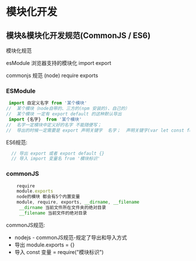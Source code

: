 # 模块化开发
## 模块&模块化开发规范(CommonJS / ES6)
模块化规范

esModule 浏览器支持的模块化  import export

commonjs 规范  (node)  require exports

### ESModule
```js
 import 自定义名字 from '某个模块'   
//  某个模块（node自带的、三方的(npm 安装的)、自己的）
//  某个模块 一定有 export default 的这种默认导出
 import {名字}  from '某个模块'
//  名字一定模块中定义好的名字 不能随便写；
//  导出的时候一定需要是 export 声明关键字  名字；  声明关键字(var let const function  class)
```

ES6规范:
```js
  // 导出 export 或者 export default {}
  // 导入 import 变量名 from '模块标识'
```

### commonJS
``` js
	require
    module.exports 
    node的模块 都会有5个内置变量     
	module, require, exports, __dirname, __filename
     __dirname 当前文件所在文件夹的绝对目录
     __filename 当前文件的绝对目录
```

commonJS规范:
-  nodejs - commonJS规范-规定了导出和导入方式
-  导出 module.exports = {}
-  导入 const 变量 = require("模块标识")


